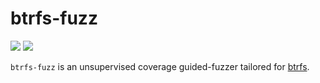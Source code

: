 # btrfs-fuzz

[![][0]][1]
[![][3]][4]

`btrfs-fuzz` is an unsupervised coverage guided-fuzzer tailored for [btrfs][2].

[0]: https://img.shields.io/docker/cloud/build/dxuu/btrfs-fuzz
[1]: https://hub.docker.com/r/dxuu/btrfs-fuzz
[2]: https://en.wikipedia.org/wiki/Btrfs
[3]: https://github.com/danobi/btrfs-fuzz/workflows/Rust/badge.svg
[4]: https://github.com/danobi/btrfs-fuzz/actions?query=workflow%3ARust
